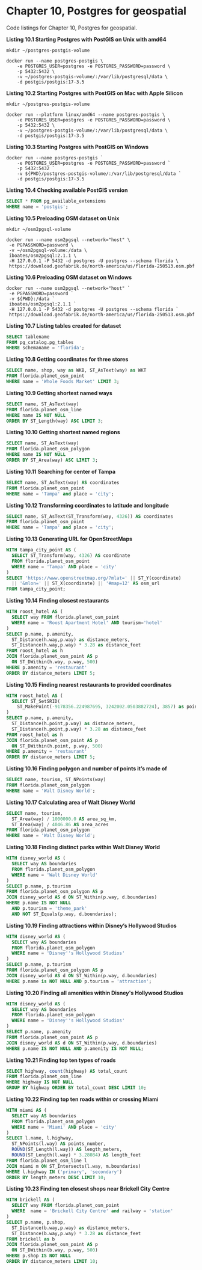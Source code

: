 # Chapter 10, Postgres for geospatial

Code listings for Chapter 10, Postgres for geospatial.

**Listing 10.1 Starting Postgres with PostGIS on Unix with amd64**
```shell
mkdir ~/postgres-postgis-volume

docker run --name postgres-postgis \
    -e POSTGRES_USER=postgres -e POSTGRES_PASSWORD=password \
    -p 5432:5432 \
    -v ~/postgres-postgis-volume/:/var/lib/postgresql/data \
    -d postgis/postgis:17-3.5
```

**Listing 10.2 Starting Postgres with PostGIS on Mac with Apple Silicon**
```shell
mkdir ~/postgres-postgis-volume

docker run --platform linux/amd64 --name postgres-postgis \
    -e POSTGRES_USER=postgres -e POSTGRES_PASSWORD=password \
    -p 5432:5432 \
    -v ~/postgres-postgis-volume/:/var/lib/postgresql/data \
    -d postgis/postgis:17-3.5
```

**Listing 10.3 Starting Postgres with PostGIS on Windows**
```shell
docker run --name postgres-postgis `
    -e POSTGRES_USER=postgres -e POSTGRES_PASSWORD=password `
    -p 5432:5432 `
    -v ${PWD}/postgres-postgis-volume/:/var/lib/postgresql/data `
    -d postgis/postgis:17-3.5
```

**Listing 10.4 Checking available PostGIS version**
```sql
SELECT * FROM pg_available_extensions
WHERE name = 'postgis';
```

**Listing 10.5 Preloading OSM dataset on Unix**
```shell
mkdir ~/osm2pgsql-volume

docker run --name osm2pgsql --network="host" \
 -e PGPASSWORD=password \
 -v ~/osm2pgsql-volume:/data \
 iboates/osm2pgsql:2.1.1 \
 -H 127.0.0.1 -P 5432 -d postgres -U postgres --schema florida \
 https://download.geofabrik.de/north-america/us/florida-250513.osm.pbf
```

**Listing 10.6 Preloading OSM dataset on Windows**
```shell
docker run --name osm2pgsql --network="host" `
 -e PGPASSWORD=password `
 -v ${PWD}:/data `
 iboates/osm2pgsql:2.1.1 `
 -H 127.0.0.1 -P 5432 -d postgres -U postgres --schema florida `
 https://download.geofabrik.de/north-america/us/florida-250513.osm.pbf
```

**Listing 10.7 Listing tables created for dataset**
```sql
SELECT tablename
FROM pg_catalog.pg_tables
WHERE schemaname = 'florida';
```

**Listing 10.8 Getting coordinates for three stores**
```sql
SELECT name, shop, way as WKB, ST_AsText(way) as WKT
FROM florida.planet_osm_point
WHERE name = 'Whole Foods Market' LIMIT 3;
```

**Listing 10.9 Getting shortest named ways**
```sql
SELECT name, ST_AsText(way)
FROM florida.planet_osm_line 
WHERE name IS NOT NULL
ORDER BY ST_Length(way) ASC LIMIT 3;
```

**Listing 10.10 Getting shortest named regions**
```sql
SELECT name, ST_AsText(way)
FROM florida.planet_osm_polygon 
WHERE name IS NOT NULL
ORDER BY ST_Area(way) ASC LIMIT 3;
```

**Listing 10.11 Searching for center of Tampa**
```sql
SELECT name, ST_AsText(way) AS coordinates
FROM florida.planet_osm_point
WHERE name = 'Tampa' and place = 'city';
```

**Listing 10.12 Transforming coordinates to latitude and longitude**
```sql
SELECT name, ST_AsText(ST_Transform(way, 4326)) AS coordinates 
FROM florida.planet_osm_point
WHERE name = 'Tampa' and place = 'city';
```

**Listing 10.13 Generating URL for OpenStreetMaps**
```sql
WITH tampa_city_point AS (
  SELECT ST_Transform(way, 4326) AS coordinate
  FROM florida.planet_osm_point
  WHERE name = 'Tampa' AND place = 'city'
)
SELECT 'https://www.openstreetmap.org/?mlat=' || ST_Y(coordinate) 
  || '&mlon=' || ST_X(coordinate) || '#map=12' AS osm_url
FROM tampa_city_point;
```

**Listing 10.14 Finding closest restaurants**
```sql
WITH roost_hotel AS (
  SELECT way FROM florida.planet_osm_point
  WHERE name = 'Roost Apartment Hotel' AND tourism='hotel'
)
SELECT p.name, p.amenity,
  ST_Distance(h.way,p.way) as distance_meters,
  ST_Distance(h.way,p.way) * 3.28 as distance_feet
FROM roost_hotel as h 
JOIN florida.planet_osm_point AS p
  ON ST_DWithin(h.way, p.way, 500)
WHERE p.amenity = 'restaurant'
ORDER BY distance_meters LIMIT 5;
```

**Listing 10.15 Finding nearest restaurants to provided coordinates**
```sql 
WITH roost_hotel AS (
  SELECT ST_SetSRID(
    ST_MakePoint(-9178356.224987695, 3242002.0503882724), 3857) as point
)
SELECT p.name, p.amenity,
  ST_Distance(h.point,p.way) as distance_meters,
  ST_Distance(h.point,p.way) * 3.28 as distance_feet
FROM roost_hotel as h 
JOIN florida.planet_osm_point AS p
  ON ST_DWithin(h.point, p.way, 500)
WHERE p.amenity = 'restaurant'
ORDER BY distance_meters LIMIT 5;
```

**Listing 10.16 Finding polygon and number of points it’s made of**
```sql 
SELECT name, tourism, ST_NPoints(way)
FROM florida.planet_osm_polygon
WHERE name = 'Walt Disney World';
```

**Listing 10.17 Calculating area of Walt Disney World**
```sql
SELECT name, tourism,
  ST_Area(way) / 1000000.0 AS area_sq_km,
  ST_Area(way) / 4046.86 AS area_acres
FROM florida.planet_osm_polygon
WHERE name = 'Walt Disney World';
```

**Listing 10.18 Finding distinct parks within Walt Disney World**
```sql
WITH disney_world AS (
  SELECT way AS boundaries
  FROM florida.planet_osm_polygon
  WHERE name = 'Walt Disney World'
)
SELECT p.name, p.tourism
FROM florida.planet_osm_polygon AS p
JOIN disney_world AS d ON ST_Within(p.way, d.boundaries)
WHERE p.name IS NOT NULL 
  AND p.tourism = 'theme_park'
  AND NOT ST_Equals(p.way, d.boundaries);
```

**Listing 10.19 Finding attractions within Disney’s Hollywood Studios**
```sql
WITH disney_world AS (
  SELECT way AS boundaries 
  FROM florida.planet_osm_polygon
  WHERE name = 'Disney''s Hollywood Studios'
)
SELECT p.name, p.tourism
FROM florida.planet_osm_polygon AS p
JOIN disney_world AS d ON ST_Within(p.way, d.boundaries)
WHERE p.name is NOT NULL AND p.tourism = 'attraction';
```

**Listing 10.20 Finding all amenities within Disney's Hollywood Studios**
```sql  
WITH disney_world AS (
  SELECT way AS boundaries 
  FROM florida.planet_osm_polygon
  WHERE name = 'Disney''s Hollywood Studios'
)
SELECT p.name, p.amenity
FROM florida.planet_osm_point AS p
JOIN disney_world AS d ON ST_Within(p.way, d.boundaries)
WHERE p.name IS NOT NULL AND p.amenity IS NOT NULL;
```

**Listing 10.21 Finding top ten types of roads**
```sql  
SELECT highway, count(highway) AS total_count
FROM florida.planet_osm_line
WHERE highway IS NOT NULL
GROUP BY highway ORDER BY total_count DESC LIMIT 10;
```

**Listing 10.22 Finding top ten roads within or crossing Miami**
```sql  
WITH miami AS (
  SELECT way AS boundaries
  FROM florida.planet_osm_polygon
  WHERE name = 'Miami' AND place = 'city'
)
SELECT l.name, l.highway, 
  ST_NPoints(l.way) AS points_number,
  ROUND(ST_Length(l.way)) AS length_meters,
  ROUND(ST_Length(l.way) * 3.28084) AS length_feet
FROM florida.planet_osm_line l
JOIN miami m ON ST_Intersects(l.way, m.boundaries)  
WHERE l.highway IN ('primary', 'secondary')
ORDER BY length_meters DESC LIMIT 10;
```

**Listing 10.23 Finding ten closest shops near Brickell City Centre**
```sql  
WITH brickell AS (
  SELECT way FROM florida.planet_osm_point
  WHERE  name = 'Brickell City Centre' and railway = 'station'
)
SELECT p.name, p.shop,
  ST_Distance(b.way,p.way) as distance_meters,
  ST_Distance(b.way,p.way) * 3.28 as distance_feet
FROM brickell as b
JOIN florida.planet_osm_point AS p
  ON ST_DWithin(b.way, p.way, 500)
WHERE p.shop IS NOT NULL
ORDER BY distance_meters LIMIT 10;
```











